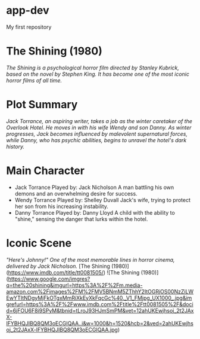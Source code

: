 # app-dev
My first repository
# The Shining (1980)
*The Shining is a psychological horror film directed by Stanley Kubrick, based on the novel by Stephen King. It has become one of the most iconic horror films of all time.*
# Plot Summary
*Jack Torrance, an aspiring writer, takes a job as the winter caretaker of the Overlook Hotel. He moves in with his wife Wendy and son Danny. As winter progresses, Jack becomes influenced by malevolent supernatural forces, while Danny, who has psychic abilities, begins to unravel the hotel's dark history.*
# Main Character
- Jack Torrance
Played by: Jack Nicholson
A man battling his own demons and an overwhelming desire for success.
- Wendy Torrance
Played by: Shelley Duvall
Jack's wife, trying to protect her son from his increasing instability.
- Danny Torrance
Played by: Danny Lloyd
A child with the ability to "shine," sensing the danger that lurks within the hotel.
# Iconic Scene
*"Here's Johnny!"
One of the most memorable lines in horror cinema, delivered by Jack Nicholson.*
[The Shining (1980)] (https://www.imdb.com/title/tt0081505/)
![The Shining (1980)] (https://www.google.com/imgres?q=the%20shining&imgurl=https%3A%2F%2Fm.media-amazon.com%2Fimages%2FM%2FMV5BNmM5ZThhY2ItOGRjOS00NzZiLWEwYTItNDgyMjFkOTgxMmRiXkEyXkFqcGc%40._V1_FMjpg_UX1000_.jpg&imgrefurl=https%3A%2F%2Fwww.imdb.com%2Ftitle%2Ftt0081505%2F&docid=6jFOU6F8i9SPyM&tbnid=tLroJ93HJmSmPM&vet=12ahUKEwjhsoj_2t2JAxX-lFYBHQJIBQ8QM3oECGIQAA..i&w=1000&h=1520&hcb=2&ved=2ahUKEwjhsoj_2t2JAxX-lFYBHQJIBQ8QM3oECGIQAA.jpg)
